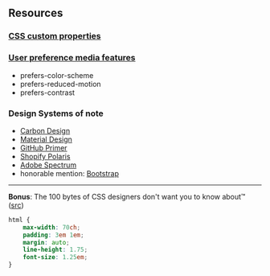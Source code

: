 ## Resources
### [CSS custom properties](https://developer.mozilla.org/en-US/docs/Web/CSS/--*)
### [User preference media features](https://drafts.csswg.org/mediaqueries-5/#mf-user-preferences)
  - prefers-color-scheme
  - prefers-reduced-motion
  - prefers-contrast
### Design Systems of note
  - [Carbon Design](https://carbondesignsystem.com)
  - [Material Design](https://material.io)
  - [GitHub Primer](https://primer.style)
  - [Shopify Polaris](https://polaris.shopify.com)
  - [Adobe Spectrum](https://spectrum.adobe.com)
  - honorable mention: [Bootstrap](https://getbootstrap.com/)
---
**Bonus**: The 100 bytes of CSS designers don't want you to know about™ ([src](https://www.swyx.io/css-100-bytes/))
```css
html {
    max-width: 70ch;
    padding: 3em 1em;
    margin: auto;
    line-height: 1.75;
    font-size: 1.25em;
}
```
